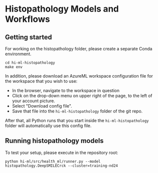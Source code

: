 # Histopathology Models and Workflows

## Getting started

For working on the histopathology folder, please create a separate Conda environment.

```shell
cd hi-ml-histopathology
make env
```

In addition, please download an AzureML workspace configuration file for the workspace that you wish to use:

* In the browser, navigate to the workspace in question
* Click on the drop-down menu on upper right of the page, to the left of your account picture.
* Select "Download config file".
* Save that file into the `hi-ml-histopathology` folder of the git repo.

After that, all Python runs that you start inside the `hi-ml-histopathology` folder will automatically use this config file.

## Running histopathology models

To test your setup, please execute in the repository root:

```shell
python hi-ml/src/health_ml/runner.py --model histopathology.DeepSMILECrck --cluster=training-nd24
```
